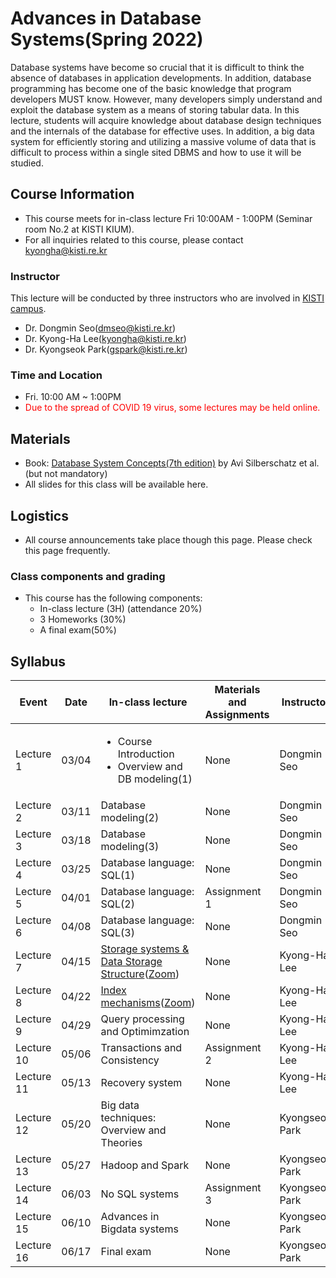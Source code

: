 # Advances in Database Systems(Spring 2022)
Database systems have become so crucial that it is difficult to think the absence of databases in application developments.
In addition, database programming has become one of the basic knowledge that program developers MUST know. 
However, many developers simply understand and exploit the database system as a means of storing tabular data. 
In this lecture, students will acquire knowledge about database design techniques and the internals of the database for effective uses. 
In addition, a big data system for efficiently storing and utilizing a massive volume of data that is difficult to process within a single sited DBMS and how to use it will be studied. 

## Course Information
- This course meets for in-class lecture Fri 10:00AM - 1:00PM (Seminar room No.2 at KISTI KIUM).
- For all inquiries related to this course, please contact kyongha@kisti.re.kr
### Instructor
This lecture will be conducted by three instructors who are involved in <a href="https://www.ust.ac.kr/prog/major/eng/sub03_03_02/IR/view.do?majorNo=32">KISTI campus</a>. 
- Dr. Dongmin Seo(dmseo@kisti.re.kr)
- Dr. Kyong-Ha Lee(kyongha@kisti.re.kr)
- Dr. Kyongseok Park(gspark@kisti.re.kr)
### Time and Location
- Fri. 10:00 AM ~ 1:00PM
- <span style="color:red">Due to the spread of COVID 19 virus, some lectures may be held online.</span> 

## Materials
- Book: <a href="https://db-book.com/">Database System Concepts(7th edition)</a> by Avi Silberschatz et al.(but not mandatory)
- All slides for this class will be available here. 
## Logistics
- All course announcements take place though this page. Please check this page frequently.
### Class components and grading
- This course has the following components:
  - In-class lecture (3H) (attendance 20%)
  - 3 Homeworks (30%)
  - A final exam(50%)
## Syllabus
|Event|Date|In-class lecture|Materials and Assignments|Instructor|
|------------|----|----------------------|------------|-------------|
|Lecture 1|03/04|<ul><li>Course Introduction<li>Overview and DB modeling(1)|None |Dongmin Seo|
|Lecture 2|03/11|Database modeling(2)|None |Dongmin Seo|
|Lecture 3|03/18|Database modeling(3)|None |Dongmin Seo|
|Lecture 4|03/25|Database language: SQL(1)|None |Dongmin Seo|
|Lecture 5|04/01|Database language: SQL(2)|Assignment 1|Dongmin Seo|
|Lecture 6|04/08|Database language: SQL(3)|None|Dongmin Seo|
|Lecture 7|04/15|<a href="https://github.com/bart7449/lecture2022a/blob/main/lecture7.pdf">Storage systems & Data Storage Structure</a>(<a href="https://us06web.zoom.us/j/85048290845?pwd=TzBLelRESGF4Q1liOU1QVlgvZzhDUT09">Zoom</a>)|None|Kyong-Ha Lee|
|Lecture 8|04/22|<a href="https://github.com/bart7449/lecture2022a/blob/main/lecture8.pdf">Index mechanisms</a>(<a href="https://us06web.zoom.us/j/85048290845?pwd=TzBLelRESGF4Q1liOU1QVlgvZzhDUT09">Zoom</a>)|None|Kyong-Ha Lee|
|Lecture 9|04/29|Query processing and Optimimzation|None|Kyong-Ha Lee|
|Lecture 10|05/06|Transactions and Consistency|Assignment 2|Kyong-Ha Lee|
|Lecture 11|05/13|Recovery system|None|Kyong-Ha Lee|
|Lecture 12|05/20|Big data techniques: Overview and Theories |None| Kyongseok Park|
|Lecture 13|05/27|Hadoop and Spark|None|Kyongseok Park|
|Lecture 14|06/03|No SQL systems|Assignment 3|Kyongseok Park|
|Lecture 15|06/10|Advances in Bigdata systems|None|Kyongseok Park|
|Lecture 16|06/17| Final exam|None|Kyongseok Park|  
 
